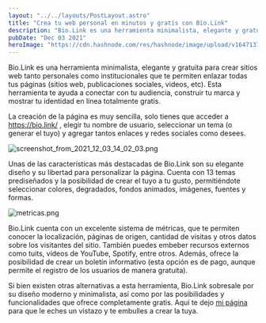 ```yaml
---
layout: "../../layouts/PostLayout.astro"
title: "Crea tu web personal en minutos y gratis con Bio.Link"
description: "Bio.Link es una herramienta minimalista, elegante y gratuita para crear sitios web tanto personales..."
pubDate: "Dec 03 2021"
heroImage: "https://cdn.hashnode.com/res/hashnode/image/upload/v1647137302838/ks4DQIeKf.png"
---
```


Bio.Link es una herramienta minimalista, elegante y gratuita para crear sitios web tanto personales como institucionales que te permiten enlazar todas tus páginas (sitios web, publicaciones sociales, videos, etc). Esta herramienta te ayuda a conectar con tu audiencia, construir tu marca y mostrar tu identidad en línea totalmente gratis.

La creación de la página es muy sencilla, solo tienes que acceder a https://bio.link/ , elegir tu nombre de usuario, seleccionar un tema (o generar el tuyo) y agregar tantos enlaces y redes sociales como desees.

![screenshot_from_2021_12_03_14_02_03.png](https://cdn.hashnode.com/res/hashnode/image/upload/v1647137161577/iGdY1ApUD.png)

Unas de las características más destacadas de Bio.Link son su elegante diseño y su libertad para personalizar la página. Cuenta con 13 temas prediseñados y la posibilidad de crear el tuyo a tu gusto, permitiéndote seleccionar colores, degradados, fondos animados, imágenes, fuentes y formas.


![metricas.png](https://cdn.hashnode.com/res/hashnode/image/upload/v1647137179499/oGIrlHln6.png)

Bio.Link cuenta con un excelente sistema de métricas, que te permiten conocer la localización, páginas de origen, cantidad de visitas y otros datos sobre los visitantes del sitio. También puedes embeber recursos externos como tuits, vídeos de YouTube, Spotify, entre otros. Además, ofrece la posibilidad de crear un boletín informativo (esta opción es de pago, aunque permite el registro de los usuarios de manera gratuita).

Si bien existen otras alternativas a esta herramienta, Bio.Link sobresale por su diseño moderno y minimalista, así como por las posibilidades y funcionalidades que ofrece completamente gratis. Aquí te dejo [mi página](https://manuelernestogr.bio.link/) para que le eches un vistazo y te embulles a crear la tuya.


